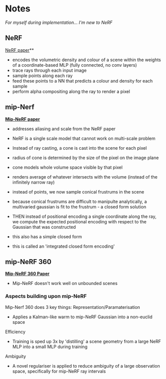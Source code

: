 # Notes
*For myself during implementation... I'm new to NeRF*

## NeRF
[NeRF paper](https://arxiv.org/pdf/2003.08934.pdf)**
* encodes the volumetric density and colour of a scene within the weights of a coordinate-based MLP (fully connected, no conv layers)
* trace rays through each input image
* sample points along each ray
* feed these points to a NN that predicts a colour and density for each sample
* perform alpha compositing along the ray to render a pixel

## mip-Nerf
**[Mip-NeRF paper](https://arxiv.org/pdf/2103.13415.pdf)**
* addresses aliasing and scale from the NeRF paper
* NeRF is a single scale model that cannot work on multi-scale problem

* Instead of ray casting, a cone is cast into the scene for each pixel
* radius of cone is determined by the size of the pixel on the image plane
* cone models whole volume space visible by that pixel
* renders average of whatever intersects with the volume (instead of the infinitely narrow ray) 

* instead of points, we now sample conical frustrums in the scene
* because conical frustrums are difficult to manipulte analytically, a multivaried gaussian is fit to the frustrum - a closed form solution
* THEN instead of positional encoding a single coordinate along the ray, we compute the expected positional encoding with respect to the Gaussian that was constructed
* this also has a simple closed form
* this is called an 'integrated closed form encoding'

## mip-NeRF 360
**[Mip-NeRF 360 Paper](https://arxiv.org/pdf/2111.12077.pdf)**
* Mip-NeRF doesn't work well on unbounded scenes

### Aspects building upon mip-NeRF
Mip-Nerf 360 does 3 key things:
Representation/Paramaterisation
* Applies a Kalman-like warm to mip-NeRF Gaussian into a non-euclid space

Efficiency
* Training is sped up 3x by 'distilling' a scene geometry from a large NeRF MLP into a small MLP during training

Ambiguity
* A novel regulariser is applied to reduce ambiguity of a large observation space, specifically for mip-NeRF ray intervals

